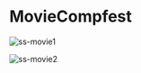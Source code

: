 # MovieCompfest

![ss-movie1](https://github.com/ichwansh03/MovieCompfest/assets/34907490/578e1add-a6c6-44ab-98ed-04a2727173b5)

![ss-movie2](https://github.com/ichwansh03/MovieCompfest/assets/34907490/4f44fcd8-deaa-4203-acd2-5695e69e659a)
